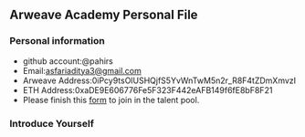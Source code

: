 ## Arweave Academy Personal File

### Personal information

- github account:@pahirs
- Email:asfariaditya3@gmail.com
- Arweave Address:0iPcy9tsOlUSHQjfS5YvWnTwM5n2r_R8F4tZDmXmvzI
- ETH Address:0xaDE9E606776Fe5F323F442eAFB149f6fE8bF8F21
- Please finish this [form](https://docs.google.com/forms/d/e/1FAIpQLSfWA5fIIcBgmRppm3jNz5vmf9Mai_QMVil-2pO4r7YKn_Zhtw/viewform?usp=sf_link) to join in the talent pool.

### Introduce Yourself

